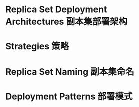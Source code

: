 # Replica Set Deployment Architectures 副本集部署架构
# Strategies 策略
# Replica Set Naming 副本集命名
# Deployment Patterns 部署模式
